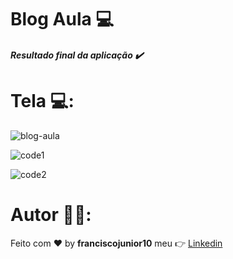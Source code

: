 # Blog Aula :computer:

##### Resultado final da aplicação :heavy_check_mark:

# Tela :computer::
![blog-aula](https://user-images.githubusercontent.com/33940202/79294947-d8cd5a00-7ead-11ea-8d38-17ee17457ba0.gif)

![code1](https://user-images.githubusercontent.com/33940202/79294906-bcc9b880-7ead-11ea-9de1-d6c52c6fa77f.png)

![code2](https://user-images.githubusercontent.com/33940202/79294925-c9e6a780-7ead-11ea-88c3-7f5a521c968c.png)

# Autor :man_technologist::
Feito com :heart: by **franciscojunior10** meu :point_right: [Linkedin](linkedin.com/in/franciscojunior10)
